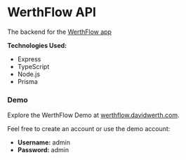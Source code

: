 # WerthFlow API

The backend for the [WerthFlow app](https://github.com/David-Werth/werthflow)

**Technologies Used:**
- Express
- TypeScript
- Node.js
- Prisma

### Demo

Explore the WerthFlow Demo at [werthflow.davidwerth.com](https://werthflow.davidwerth.com/).

Feel free to create an account or use the demo account:

- **Username:** admin
- **Password:** admin
